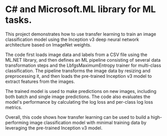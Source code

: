 # C# and Microsoft.ML library for ML tasks.

This project demonstrates how to use transfer learning to train an image classification model using the Inception v3 deep neural network architecture based on ImageNet weights.

The code first loads image data and labels from a CSV file using the ML.NET library, and then defines an ML pipeline consisting of several data transformation steps and the LbfgsMaximumEntropy trainer for multi-class classification. The pipeline transforms the image data by resizing and preprocessing it, and then loads the pre-trained Inception v3 model to extract features from the images.

The trained model is used to make predictions on new images, including both batch and single image predictions. The code also evaluates the model's performance by calculating the log loss and per-class log loss metrics.

Overall, this code shows how transfer learning can be used to build a high-performing image classification model with minimal training data by leveraging the pre-trained Inception v3 model.
